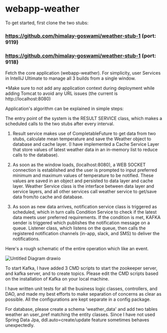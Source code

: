 # webapp-weather

To get started, first clone the two stubs: 

### https://github.com/himalay-goswami/weather-stub-1 (port: 9119)

### https://github.com/himalay-goswami/weather-stub-1 (port: 9118)

Fetch the core application (webapp-weather). For simplicity, user Services in IntelliJ Ultimate to manage all 3 builds from a single window.

*Make sure to not add any application context during deployment while adding Tomcat to avoid any URL issues (the current is http://localhost:8080)

Application's algorithm can be explained in simple steps:

The entry point of the system is the RESULT SERVICE class, which makes a scheduled calls to the two stubs after every interval.  

1. Result service makes use of CompletableFuture to get data from two stubs, calculate mean temperature and save the Weather object to database     and cache layer. (I have implemented a Cache Service Layer that store values of latest weather data in an in-memory list to reduce calls to     the database).

2. As soon as the window loads, (localhost:8080), a WEB SOCKET connection is established and the user is prompted to input preferred minimum and    maximum values of temperature to be notified. These values are saved in an object and persisted to data layer and cache layer. Weather  Service class is the interface between data layer and service layers, and all other services call weather service to get/save data from/to cache and database. 

3. As soon as new data arrives, notification service class is triggered as scheduled, which in turn calls Condition Service to check if the latest data meets user preferred requirements. If the condition is met, KAFKA sender is triggered which publishes the notification message on a queue. Listener class, which listens on the queue, then calls the registered notification channels (in-app, slack, and SMS) to deliver the notifications.

Here's a rough schematic of the entire operation which like an event. 

![Untitled Diagram drawio](https://user-images.githubusercontent.com/89119726/224597590-6e1807d6-22db-4633-935d-5e2c10915afb.png)

To start Kafka, I have added 3 CMD scripts to start the zookeeper server, and kafka server, and to create topics. Please edit the CMD scripts based on the installation of Kafka on your local machine. 

I have written unit tests for all the business logic classes, controllers, and DAO, and made my best efforts to make separation of concerns as clear as possible. All the configurations are kept separate in a config package. 

For database, please create a schema 'weather_data' and add two tables weather an user_pref matching the entity classes. Since I have not used Spring Data Jpa, ddl.auto=create/update feature sometimes behaves unexpectedly.
